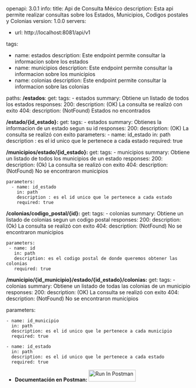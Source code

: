 openapi: 3.0.1
info: 
  title: Api de Consulta México
  description: Esta api permite realizar consultas sobre los Estados, Municipios, Codigos postales y Colonias
  version: 1.0.0
servers:
   - url: http://localhost:8081/api/v1
   
tags: 
- name: estados
  description: Este endpoint permite consultar la informacion sobre los estados
- name: municipios
  description: Este endpoint permite consultar la informacion sobre los municipios
- name: colonias
  description: Este endpoint permite consultar la informacion sobre las colonias
  
paths:
 **/estados**:
  get:
   tags: 
     - estados
   summary: Obtiene un listado de todos los estados
   responses: 
    200:
     description:  (OK) La consulta se realizó con exito
    404: 
     description: (NotFound) Estados no encontrados
     
     
 **/estado/{id_estado}:** 
    get: 
     tags: 
      - estados
     summary: Obtienes la informacion de un estado segun su id
     responses: 
      200:
        description:  (OK) La consulta se realizó con exito
     parameters: 
      - name: id_estado
        in: path
        description : es el id unico que le pertenece a cada estado
        required: true
  
 **/municipios/estado/{id_estado}:**
    get: 
     tags: 
      - municipios
     summary: Obtiene un listado de todos los municipios de un estado
    responses:
     200:
      description: (Ok) La consulta se realizó con exito
     404:
      description: (NotFound) No se encontraron municipios
   
    parameters: 
      - name: id_estado
        in: path
        description : es el id unico que le pertenece a cada estado
        required: true
        
 **/colonias/codigo_postal/{id}:**
   get: 
    tags: 
     - colonias
    summary: Obtiene un listado de colonias segun un codigo postal
    responses: 
     200: 
      description: (Ok) La consulta se realizó con exito
     404:
      description: (NotFound) No se encontraron municipios

    parameters: 
     - name: id
       in: path
       description: es el codigo postal de donde queremos obtener las colonias
       required: true
      
 **/municipio/{id_municipio}/estado/{id_estado}/colonias:**
  get: 
   tags: 
    - colonias
   summary: Obtiene un listado de todas las colonias de un municipio
   responses: 
    200: 
     description: (OK) La consulta se realizó con exito
    404:
      description: (NotFound) No se encontraron municipios

   parameters: 

    - name: id_municipio
      in: path
      description: es el id unico que le pertenece a cada municipio
      required: true

    - name: id_estado
      in: path
      description: es el id unico que le pertenece a cada estado
      required: true

-
     **Documentación en Postman:**
      [<img src="https://run.pstmn.io/button.svg" alt="Run In Postman" style="width: 128px; height: 32px;">](https://god.gw.postman.com/run-collection/31951901-bd2e9037-01c8-4eb7-8114-35b29f7d0ae0?action=collection%2Ffork&source=rip_markdown&collection-url=entityId%3D31951901-bd2e9037-01c8-4eb7-8114-35b29f7d0ae0%26entityType%3Dcollection%26workspaceId%3D1a2d1444-3ef1-434a-8eec-e788192438ff)
